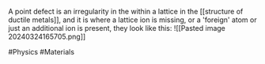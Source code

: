 A point defect is an irregularity in the within a lattice in the [[structure of ductile metals]], and it is where a lattice ion is missing, or a 'foreign' atom or just an additional ion is present, they look like this:
![[Pasted image 20240324165705.png]]

#Physics #Materials 